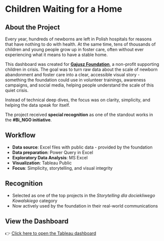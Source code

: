 # Children Waiting for a Home

## About the Project

Every year, hundreds of newborns are left in Polish hospitals for reasons that have nothing to do with health. At the same time, tens of thousands of children and young people grow up in foster care, often without ever experiencing what it means to have a stable home.

This dashboard was created for [**Gajusz Foundation**](https://www.gajusz.org.pl/), a non-profit supporting children in crisis. The goal was to turn raw data about the scale of newborn abandonment and foster care into a clear, accessible visual story - something the foundation could use in volunteer trainings, awareness campaigns, and social media, helping people understand the scale of this quiet crisis.

Instead of technical deep dives, the focus was on clarity, simplicity, and helping the data speak for itself. 

The project received **special recognition** as one of the standout works in the **#Bi_NGO initiative**.

## Workflow

- **Data source**: Excel files with public data - provided by the foundation
- **Data preparation**: Power Query in Excel  
- **Exploratory Data Analysis**: MS Excel
- **Visualization**: Tableau Public  
- **Focus**: Simplicity, storytelling, and visual integrity  

## Recognition

- Selected as one of the top projects in the *Storytelling dla dociekliwego Kowalskiego* category
- Now actively used by the foundation in their real-world communications

## View the Dashboard

👉 [Click here to open the Tableau dashboard](https://public.tableau.com/app/profile/ilona.libront/viz/newdata_17343054191770/Dashboard)

